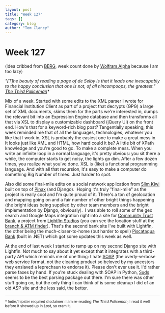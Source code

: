 ```yaml
---
layout: post
title: "Week 127"
tags: []
category: blog
author: "Tom Clancy"
---
```


# Week 127

(idea cribbed from <a href="http://berglondon.com/blog/" target="_blank">BERG</a>, week count done by <a title="It only works if you're reading it this week, duh." href="http://www.wolframalpha.com/input/?i=weeks+since+10/1/2007">Wolfram Alpha</a> because I am too lazy)

<em>"[T]he beauty of reading a page of de Selby is that it leads one inescapably to the happy conclusion that one is not, of all nincompoops, the greatest."</em>
<em><a href="http://en.wikipedia.org/wiki/The_Third_Policeman">The Third Policeman</a>*</em>

Mix of a week. Started with some edits to the XML parser I wrote for Financial Institution Client as part of a project that decrypts (GPG) a large set of XML documents, skims them for the parts we're interested in, dumps the relevant bit into an Expression Engine database and then transforms all that via XSL to display a customizable dashboard (jQuery UI) on the front end. How's that for a keyword-rich blog post? Tangentially speaking, this week reminded me that of all the languages, technologies, whatever you like that I work in, XSL is probably the easiest one to make a great mess in. It looks just like XML and HTML, how hard could it be? A little bit of XPath knowledge and you're good to go. To make a complete mess. When you write an infinite loop in a normal language, it's pretty obvious: you sit there a while, the computer starts to get noisy, the lights go dim. After a few dozen times, you realize what you've done. XSL is (like) a functional programming language. And with all that recursion, it's easy to make a computer do something Big Number of times. Just harder to spot.

Also did some final-mile edits on a social network application from <a href="http://slimkiwi.com/">Slim Kiwi</a> built on top of <a href="http://pinaxproject.com/">Pinax</a> (and Django).  Hoping it's truly "final-mile" as the project is really cool and I'm quite proud of it. There's a ton of geolocation and mapping going on and a fair number of other bright things happening (the bright ideas being supplied by other team members and the bright implementation by Django, obviously).  I was able to roll some of the geo search and Google Maps integration right into a site for <a href="https://www.ctbonline.com/pages/home">Community Trust Bank</a>, a project from <a href="http://www.lightfin.com/">Lightfin Studios</a> (you can see the location stuff at the <a href="https://www.ctbonline.com/pages/locations">branch &amp; ATM finder</a>). That's the second bank site I've built with Lightfin, the other being the much-closer-to-home (but harder to spell) <a href="http://www.piscataqua.com/index.aspx">Piscataqua Bank</a> (built in .NET) which got some updates this week as well.

At the end of last week I started to ramp up on my second Django site with Lightfin. Not much to say about it yet except that it integrates with a third-party API which reminds me of one thing: I hate <a href="http://en.wikipedia.org/wiki/SOAP">SOAP</a> (the overly-verbose web service format, not the cleaning product so beloved by my ancestors they enslaved a leprechaun to endorse it). Please don't ever use it. I'd rather parse faxes by hand. If you're stuck dealing with SOAP in Python, <a href="https://fedorahosted.org/suds/">Suds</a> seems to be the best parsing package out there. I'm sure there was other stuff going on, but the only thing I can think of is some cleanup I did of an old ASP site and the less said, the better.

<hr /><small>* Indie/ hipster required disclaimer: I am re-reading <em>The Third Policeman</em>, I read it well before it showed up in <em>Lost</em>, so cram it.</small>
